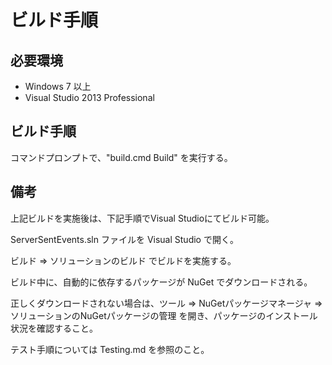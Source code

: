 ビルド手順
==========

必要環境
--------

* Windows 7 以上
* Visual Studio 2013 Professional

ビルド手順
----------

コマンドプロンプトで、"build.cmd Build" を実行する。

備考
----
上記ビルドを実施後は、下記手順でVisual Studioにてビルド可能。

ServerSentEvents.sln ファイルを Visual Studio で開く。

ビルド ⇒ ソリューションのビルド でビルドを実施する。

ビルド中に、自動的に依存するパッケージが NuGet でダウンロードされる。

正しくダウンロードされない場合は、ツール ⇒ NuGetパッケージマネージャ
⇒ ソリューションのNuGetパッケージの管理 を開き、パッケージのインストール
状況を確認すること。

テスト手順については Testing.md を参照のこと。

